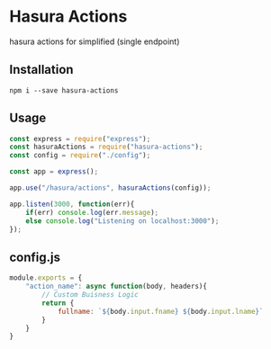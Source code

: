 # Hasura Actions

hasura actions for simplified (single endpoint)

## Installation

```
npm i --save hasura-actions
```

## Usage

```javascript
const express = require("express");
const hasuraActions = require("hasura-actions");
const config = require("./config");

const app = express();

app.use("/hasura/actions", hasuraActions(config));

app.listen(3000, function(err){
    if(err) console.log(err.message);
    else console.log("Listening on localhost:3000");
});
```

## config.js
```javascript
module.exports = {
    "action_name": async function(body, headers){
        // Custom Buisness Logic
        return {
            fullname: `${body.input.fname} ${body.input.lname}`
        }
    }
}
```